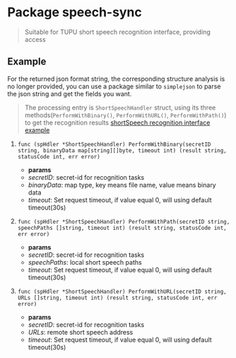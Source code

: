 # Package speech-sync

> Suitable for TUPU short speech recognition interface, providing access


## Example
For the returned json format string, the corresponding structure analysis is no longer provided, you can use a package similar to `simplejson` to parse the json string and get the fields you want.

> The processing entry is `ShortSpeechHandler` struct, using its three methods(`PerformWithBinary()`, `PerformWithURL()`, `PerformWithPath()`) to get the recognition results
> [shortSpeech recognition interface example](github.com/tuputech/tupu-go-sdk/example/short-speech.go)

   1. `func (spHdler *ShortSpeechHandler) PerformWithBinary(secretID string, binaryData map[string][]byte, timeout int) (result string, statusCode int, err error)`
      - **params**
      - *secretID*: secret-id for recognition tasks
      - *binaryData*: map type, key means file name, value means binary data
      - *timeout*: Set request timeout, if value equal 0, will using default timeout(30s)

   2. `func (spHdler *ShortSpeechHandler) PerformWithPath(secretID string, speechPaths []string, timeout int) (result string, statusCode int, err error)`
      - **params**
      - *secretID*: secret-id for recognition tasks
      - *speechPaths*: local short speech paths
      - *timeout*: Set request timeout, if value equal 0, will using default timeout(30s)

   3. `func (spHdler *ShortSpeechHandler) PerformWithURL(secretID string, URLs []string, timeout int) (result string, statusCode int, err error)`
      - **params**
      - *secretID*: secret-id for recognition tasks
      - *URLs*: remote short speech address
      - *timeout*: Set request timeout, if value equal 0, will using default timeout(30s)
